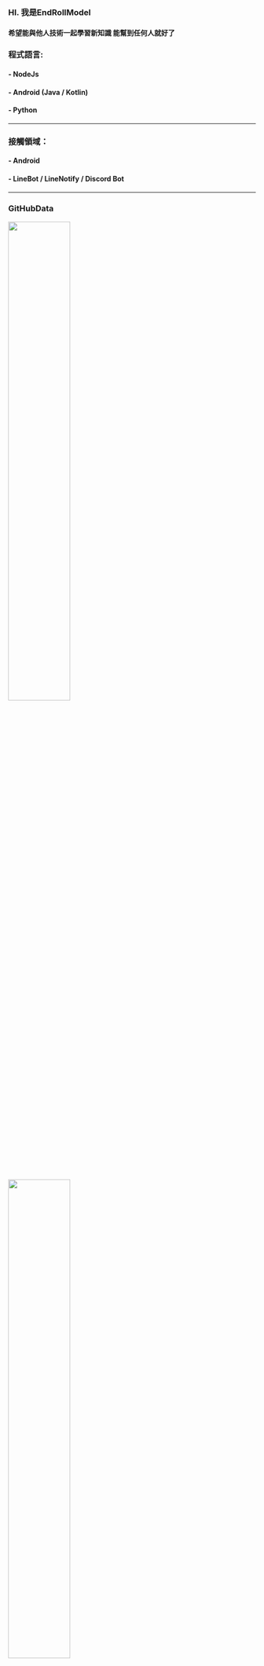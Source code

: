 
### HI. 我是EndRollModel 

#### 希望能與他人技術一起學習新知識 能幫到任何人就好了

### 程式語言:

#### - NodeJs

#### - Android (Java / Kotlin)

#### - Python 

----

### 接觸領域：

#### - Android

#### - LineBot / LineNotify / Discord Bot

---- 

### GitHubData

<div>
    <img width="50%" src="https://github-readme-stats.vercel.app/api?username=EndRollModel&show_icons=true&theme=dracula">
    <br/>
    <img width="50%" src="https://github-readme-stats.vercel.app/api/top-langs/?username=EndRollModel&layout=compact&theme=dracula">
    <br/>
    <!--<img src="https://music-card.levinvic.store?id=313u5rd4zov6fvufwzpngtgb3hvm">-->
    <img src="https://music-card-delta.vercel.app?id=313u5rd4zov6fvufwzpngtgb3hvm">
</div>

